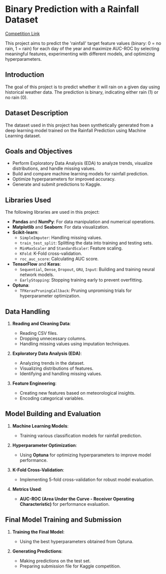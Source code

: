 # Binary Prediction with a Rainfall Dataset

[Competition Link](https://www.kaggle.com/competitions/playground-series-s5e3)

This project aims to predict the 'rainfall' target feature values (binary: 0 = no rain, 1 = rain) for each day of the year and maximize AUC-ROC by selecting meaningful features, experimenting with different models, and optimizing hyperparameters.

## Introduction
The goal of this project is to predict whether it will rain on a given day using historical weather data. The prediction is binary, indicating either rain (1) or no rain (0).

## Dataset Description
The dataset used in this project has been synthetically generated from a deep learning model trained on the Rainfall Prediction using Machine Learning dataset.

## Goals and Objectives
- Perform Exploratory Data Analysis (EDA) to analyze trends, visualize distributions, and handle missing values.
- Build and compare machine learning models for rainfall prediction.
- Optimize hyperparameters for improved accuracy.
- Generate and submit predictions to Kaggle.

## Libraries Used
The following libraries are used in this project:

- **Pandas** and **NumPy**: For data manipulation and numerical operations.
- **Matplotlib** and **Seaborn**: For data visualization.
- **Scikit-learn**:
  - `SimpleImputer`: Handling missing values.
  - `train_test_split`: Splitting the data into training and testing sets.
  - `MinMaxScaler` and `StandardScaler`: Feature scaling.
  - `KFold`: K-Fold cross-validation.
  - `roc_auc_score`: Calculating AUC score.
- **TensorFlow** and **Keras**:
  - `Sequential`, `Dense`, `Dropout`, `GRU`, `Input`: Building and training neural network models.
  - `EarlyStopping`: Stopping training early to prevent overfitting.
- **Optuna**:
  - `TFKerasPruningCallback`: Pruning unpromising trials for hyperparameter optimization.

## Data Handling
1. **Reading and Cleaning Data**:  
   - Reading CSV files.
   - Dropping unnecessary columns.
   - Handling missing values using imputation techniques.

2. **Exploratory Data Analysis (EDA)**:  
   - Analyzing trends in the dataset.
   - Visualizing distributions of features.
   - Identifying and handling missing values.

3. **Feature Engineering**:  
   - Creating new features based on meteorological insights.
   - Encoding categorical variables.

## Model Building and Evaluation
1. **Machine Learning Models**:  
   - Training various classification models for rainfall prediction.

2. **Hyperparameter Optimization**:  
   - Using **Optuna** for optimizing hyperparameters to improve model performance.

3. **K-Fold Cross-Validation**:  
   - Implementing 5-fold cross-validation for robust model evaluation.

4. **Metrics Used**:  
   - **AUC-ROC (Area Under the Curve - Receiver Operating Characteristic)** for performance evaluation.

## Final Model Training and Submission
1. **Training the Final Model**:  
   - Using the best hyperparameters obtained from Optuna.

2. **Generating Predictions**:  
   - Making predictions on the test set.
   - Preparing submission file for Kaggle competition.
